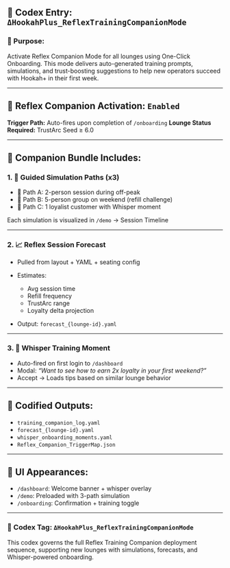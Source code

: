 ## 🧠 Codex Entry: `ΔHookahPlus_ReflexTrainingCompanionMode`

### 🎯 Purpose:

Activate Reflex Companion Mode for all lounges using One-Click Onboarding.
This mode delivers auto-generated training prompts, simulations, and trust-boosting suggestions to help new operators succeed with Hookah+ in their first week.

---

## 🔄 Reflex Companion Activation: `Enabled`

**Trigger Path:** Auto-fires upon completion of `/onboarding`
**Lounge Status Required:** TrustArc Seed ≥ 6.0

---

## 🧪 Companion Bundle Includes:

### 1. 🧭 Guided Simulation Paths (x3)

* 📍 Path A: 2-person session during off-peak
* 📍 Path B: 5-person group on weekend (refill challenge)
* 📍 Path C: 1 loyalist customer with Whisper moment

Each simulation is visualized in `/demo` → Session Timeline

---

### 2. 📈 Reflex Session Forecast

* Pulled from layout + YAML + seating config
* Estimates:

  * Avg session time
  * Refill frequency
  * TrustArc range
  * Loyalty delta projection
* Output: `forecast_{lounge-id}.yaml`

---

### 3. 🔐 Whisper Training Moment

* Auto-fired on first login to `/dashboard`
* Modal: *“Want to see how to earn 2x loyalty in your first weekend?”*
* Accept → Loads tips based on similar lounge behavior

---

## 📂 Codified Outputs:

* `training_companion_log.yaml`
* `forecast_{lounge-id}.yaml`
* `whisper_onboarding_moments.yaml`
* `Reflex_Companion_TriggerMap.json`

---

## 📍 UI Appearances:

* `/dashboard`: Welcome banner + whisper overlay
* `/demo`: Preloaded with 3-path simulation
* `/onboarding`: Confirmation + training toggle

---

### 🔐 Codex Tag: `ΔHookahPlus_ReflexTrainingCompanionMode`

This codex governs the full Reflex Training Companion deployment sequence, supporting new lounges with simulations, forecasts, and Whisper-powered onboarding.
